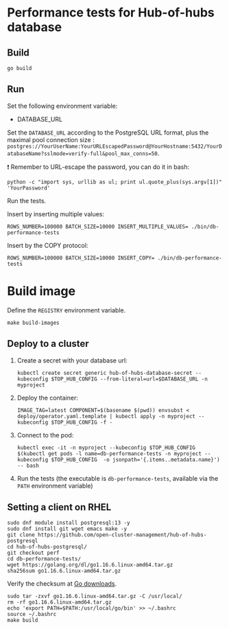 # Performance tests for Hub-of-hubs database

## Build

```
go build
```

## Run

Set the following environment variable:

* DATABASE_URL

Set the `DATABASE_URL` according to the PostgreSQL URL format, plus the maximal pool connection size : `postgres://YourUserName:YourURLEscapedPassword@YourHostname:5432/YourDatabaseName?sslmode=verify-full&pool_max_conns=50`.

:exclamation: Remember to URL-escape the password, you can do it in bash:

```
python -c "import sys, urllib as ul; print ul.quote_plus(sys.argv[1])" 'YourPassword'
```

Run the tests.

Insert by inserting multiple values:

```
ROWS_NUMBER=100000 BATCH_SIZE=10000 INSERT_MULTIPLE_VALUES= ./bin/db-performance-tests
```

Insert by the COPY protocol:

```
ROWS_NUMBER=100000 BATCH_SIZE=10000 INSERT_COPY= ./bin/db-performance-tests
```

# Build image

Define the `REGISTRY` environment variable.

```
make build-images
```

## Deploy to a cluster

1.  Create a secret with your database url:

    ```
    kubectl create secret generic hub-of-hubs-database-secret --kubeconfig $TOP_HUB_CONFIG --from-literal=url=$DATABASE_URL -n myproject
    ```

1.  Deploy the container:

    ```
    IMAGE_TAG=latest COMPONENT=$(basename $(pwd)) envsubst < deploy/operator.yaml.template | kubectl apply -n myproject --kubeconfig $TOP_HUB_CONFIG -f -
    ```

1.  Connect to the pod:

    ```
    kubectl exec -it -n myproject --kubeconfig $TOP_HUB_CONFIG $(kubectl get pods -l name=db-performance-tests -n myproject --kubeconfig $TOP_HUB_CONFIG  -o jsonpath='{.items..metadata.name}') -- bash
    ```

1.  Run the tests (the executable is `db-performance-tests`, available via the `PATH` environment variable)

## Setting a client on RHEL

```
sudo dnf module install postgresql:13 -y
sudo dnf install git wget emacs make -y
git clone https://github.com/open-cluster-management/hub-of-hubs-postgresql
cd hub-of-hubs-postgresql/
git checkout perf
cd db-performance-tests/
wget https://golang.org/dl/go1.16.6.linux-amd64.tar.gz
sha256sum go1.16.6.linux-amd64.tar.gz
```

Verify the checksum at [Go downloads](https://golang.org/dl/).

```
sudo tar -zxvf go1.16.6.linux-amd64.tar.gz -C /usr/local/
rm -rf go1.16.6.linux-amd64.tar.gz
echo 'export PATH=$PATH:/usr/local/go/bin' >> ~/.bashrc
source ~/.bashrc
make build
```
